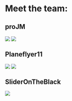 <h1> Meet the team: </h1>

<h2> proJM </h2>

<img align="center" src="https://github-readme-stats.vercel.app/api?username=proJM-Coding&show_icons=true&theme=dark" />
  
<img align="center" src="https://github-readme-stats.vercel.app/api/top-langs/?username=proJM-Coding&layout=compact&theme=dark" />

<h2> Planeflyer11 </h2>

<img align="center" src="https://github-readme-stats.vercel.app/api?username=Planeflyer11&show_icons=true&theme=dark" />
  
<img align="center" src="https://github-readme-stats.vercel.app/api/top-langs/?username=Planeflyer11&layout=compact&theme=dark" />

<h2> SliderOnTheBlack </h2>

<img align="center" src="https://github-readme-stats.vercel.app/api?username=SliderOnTheBlack&show_icons=true&theme=dark" />
